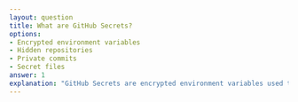 ```yaml
---
layout: question
title: What are GitHub Secrets?
options:
- Encrypted environment variables
- Hidden repositories
- Private commits
- Secret files
answer: 1
explanation: "GitHub Secrets are encrypted environment variables used to store sensitive information for GitHub Actions workflows."
---
```


